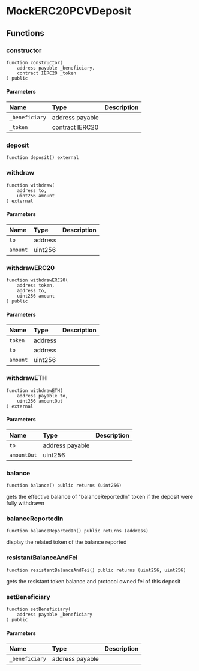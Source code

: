 # MockERC20PCVDeposit

## Functions

### constructor

```solidity
function constructor(
    address payable _beneficiary,
    contract IERC20 _token
) public
```

#### Parameters

| Name | Type | Description |
| :--- | :--- | :---------- |
| `_beneficiary` | address payable |  |
| `_token` | contract IERC20 |  |

### deposit

```solidity
function deposit() external
```

### withdraw

```solidity
function withdraw(
    address to,
    uint256 amount
) external
```

#### Parameters

| Name | Type | Description |
| :--- | :--- | :---------- |
| `to` | address |  |
| `amount` | uint256 |  |

### withdrawERC20

```solidity
function withdrawERC20(
    address token,
    address to,
    uint256 amount
) public
```

#### Parameters

| Name | Type | Description |
| :--- | :--- | :---------- |
| `token` | address |  |
| `to` | address |  |
| `amount` | uint256 |  |

### withdrawETH

```solidity
function withdrawETH(
    address payable to,
    uint256 amountOut
) external
```

#### Parameters

| Name | Type | Description |
| :--- | :--- | :---------- |
| `to` | address payable |  |
| `amountOut` | uint256 |  |

### balance

```solidity
function balance() public returns (uint256)
```

gets the effective balance of "balanceReportedIn" token if the deposit were fully withdrawn

### balanceReportedIn

```solidity
function balanceReportedIn() public returns (address)
```

display the related token of the balance reported

### resistantBalanceAndFei

```solidity
function resistantBalanceAndFei() public returns (uint256, uint256)
```

gets the resistant token balance and protocol owned fei of this deposit

### setBeneficiary

```solidity
function setBeneficiary(
    address payable _beneficiary
) public
```

#### Parameters

| Name | Type | Description |
| :--- | :--- | :---------- |
| `_beneficiary` | address payable |  |

